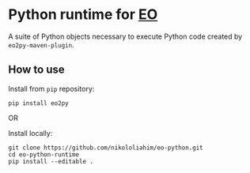 # Python runtime for [EO](https://github.com/cqfn/eo)
A suite of Python objects necessary to execute Python code created by `eo2py-maven-plugin`.

## How to use
Install from `pip` repository:

```shell
pip install eo2py
```

OR 

Install locally:

```shell
git clone https://github.com/nikololiahim/eo-python.git
cd eo-python-runtime
pip install --editable .
```
